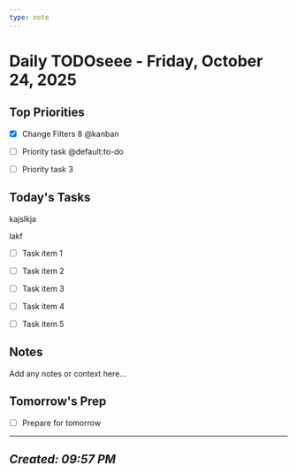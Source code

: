 ```yaml
---
type: note
---
```

# Daily TODOseee - Friday, October 24, 2025

## Top Priorities

- [x] Change Filters 8 @kanban

- [ ] Priority task @default:to-do

- [ ] Priority task 3

## Today's Tasks

kajslkja

lakf

- [ ] Task item 1

- [ ] Task item 2

- [ ] Task item 3

- [ ] Task item 4

- [ ] Task item 5

## Notes

Add any notes or context here...

## Tomorrow's Prep

- [ ] Prepare for tomorrow

---

## *Created: 09:57 PM*
